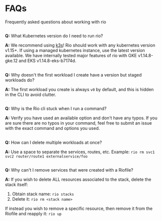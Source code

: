 # FAQs 

Frequently asked questions about working with rio
##

**Q:** What Kubernetes version do I need to run rio?

**A:** We recommend using [k3s](https://k3s.io/)! 
Rio should work with any kubernetes version v1.15+. If using a managed kubernetes instance, use the latest version available. 
We have internally tested major features of rio with GKE v1.14.8-gke.12 and EKS v1.14.8-eks-b7174d.
##

**Q:** Why doesn't the first workload I create have a version but staged workloads do?

**A:** The first workload you create is always `v0` by default, and this is hidden in the CLI to avoid clutter.
##

**Q:** Why is the Rio cli stuck when I run a command?

**A:** Verify you have used an available option and don't have any typos. 
If you are sure there are no typos in your command, feel free to submit an issue with the exact command and options you used.
##

**Q:** How can I delete multiple workloads at once?

**A:** Use a space to separate the services, routes, etc. Example: `rio rm svc1 svc2 router/route1 externalservice/foo`
##

**Q:** Why can't I remove services that were created with a Riofile?

**A:** If you wish to delete ALL resources associated to the stack, delete the stack itself:
1. Obtain stack name: `rio stacks`
2. Delete it: `rio rm <stack name>`

If instead you wish to remove a specific resource, then remove it from the Riofile and reapply it: `rio up`
##
